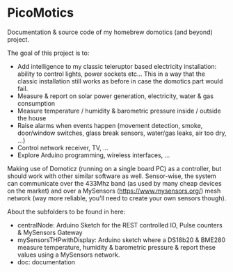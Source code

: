 # PicoMotics

Documentation & source code of my homebrew domotics (and beyond) project.

The goal of this project is to:
- Add intelligence to my classic teleruptor based electricity installation: ability to control lights, power sockets etc... This in a way that the classic installation still works as before in case the domotics part would fail.
- Measure & report on solar power generation, electricity, water & gas consumption
- Measure temperature / humidity & barometric pressure inside / outside the house
- Raise alarms when events happen (movement detection, smoke, door/window switches, glass break sensors, water/gas leaks, air too dry, ...)
- Control network receiver, TV, ...
- Explore Arduino programming, wireless interfaces, ...

Making use of Domoticz (running on a single board PC) as a controller, but should work with other similar software as well.
Sensor-wise, the system can communicate over the 433Mhz band (as used by many cheap devices on the market) and over a MySensors (https://www.mysensors.org/) mesh network (way more reliable, you'll need to create your own sensors though).

About the subfolders to be found in here:
- centralNode: Arduino Sketch for the REST controlled IO, Pulse counters & MySensors Gateway
- mySensorsTHPwithDisplay: Arduino sketch where a DS18b20 & BME280 measure temperature, humidity & barometric pressure & report these values using a MySensors network.
- doc: documentation
